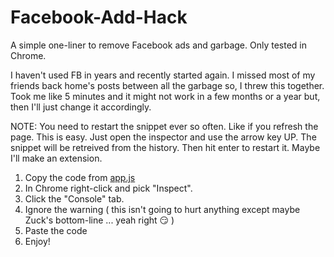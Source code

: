 # Facebook-Add-Hack
A simple one-liner to remove Facebook ads and garbage.
Only tested in Chrome.

I haven't used FB in years and recently started again. I missed most of my friends back home's posts between all the garbage so, I threw this together.
Took me like 5 minutes and it might not work in a few months or a year but, then I'll just change it accordingly.

NOTE: You need to restart the snippet ever so often. Like if you refresh the page. This is easy. Just open the inspector and use the arrow key UP. The snippet will be retreived from the history. Then hit enter to restart it. Maybe I'll make an extension.

1. Copy the code from [app.js](app.js)
2. In Chrome right-click and pick "Inspect".
3. Click the "Console" tab.
4. Ignore the warning ( this isn't going to hurt anything except maybe Zuck's bottom-line ... yeah right :smirk: )
5. Paste the code
6. Enjoy!
